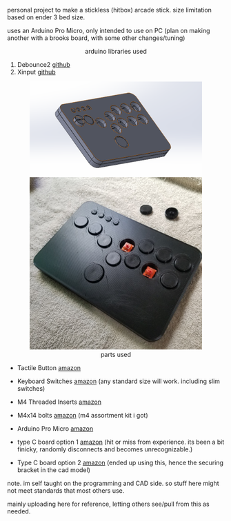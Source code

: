 personal project to make a stickless (hitbox) arcade stick. size limitation based on ender 3 bed size.

uses an Arduino Pro Micro, only intended to use on PC (plan on making another with a brooks board, with some other changes/tuning)


<div align="center">
    arduino libraries used
</div>


1. Debounce2 [github](https://github.com/thomasfredericks/Bounce2)
2. Xinput   [github](https://github.com/dmadison/ArduinoXInput)

<div align="center">
    <img src=".\pics\CAD_IMAGE.png" alt="drawing" width="400"/>

</div>
<div align="center">
    <img src=".\pics\pic2.jpg" alt="drawing" width="400"/>
</div>


<div align="center">
    parts used
</div>

- Tactile Button [amazon](https://www.amazon.com/TWTADE-Momentary-Tactile-Button-12x12x12mm/dp/B07CG7VTGD)

- Keyboard Switches [amazon](https://www.amazon.com/gp/product/B07PDSSXZN) (any standard size will work. including slim switches)

- M4 Threaded Inserts [amazon](https://www.amazon.com/M4x4-7mm-OD6-3mm-Inserts-Plastic-Staking/dp/B08T9TXS9S)

- M4x14 bolts [amazon](https://www.amazon.com/gp/product/B07VNDFYNQ) (m4 assortment kit i got)

- Arduino Pro Micro [amazon](https://www.amazon.com/KEYESTUDIO-Micro-Atmega32U4-Cable-Arduino/dp/B07J55YWKZ)

- type C board option 1 [amazon](https://www.amazon.com/Treedix-Type-C-Breakout-Connector-Converter/dp/B096M2HQLK) (hit or miss from experience. its been a bit finicky, randomly disconnects and becomes unrecognizable.)

- Type C board option 2 [amazon](https://www.amazon.com/ANMBEST-Connector-Receptacle-Adapter-Support/dp/B09WCSF8FC) (ended up using this, hence the securing bracket in the cad model)




note. im self taught on the programming and CAD side. so stuff here might not meet standards that most others use.

mainly uploading here for reference, letting others see/pull from this as needed.
